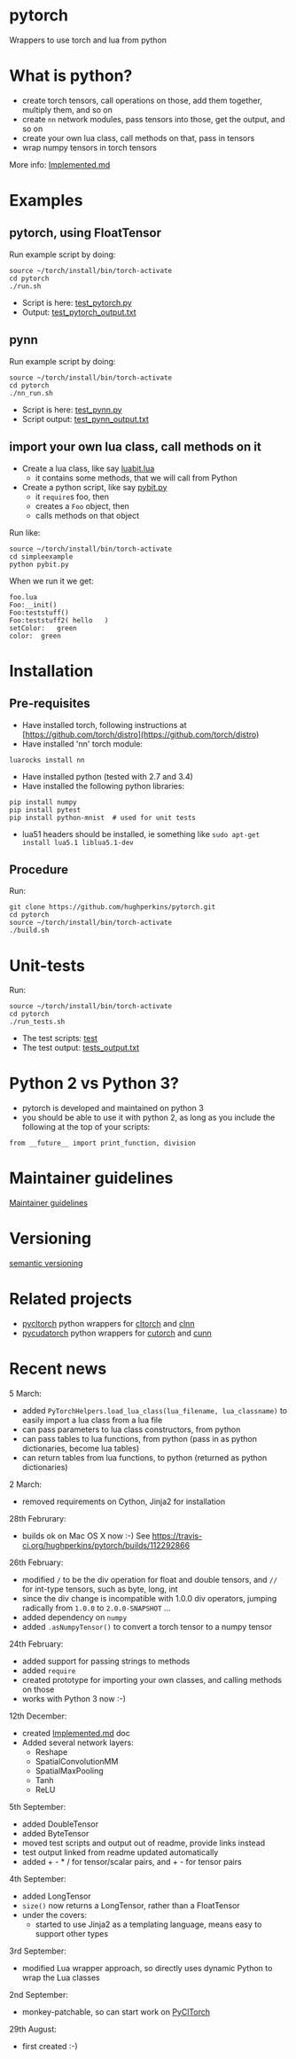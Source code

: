 # pytorch
Wrappers to use torch and lua from python

# What is python?

- create torch tensors, call operations on those, add them together, multiply them, and so on
- create `nn` network modules, pass tensors into those, get the output, and so on
- create your own lua class, call methods on that, pass in tensors
- wrap numpy tensors in torch tensors
  
More info: [Implemented.md](doc/Implemented.md)

# Examples

## pytorch, using FloatTensor

Run example script by doing:
```
source ~/torch/install/bin/torch-activate
cd pytorch
./run.sh
```

* Script is here: [test_pytorch.py](test/test_pytorch.py)
* Output: [test_pytorch_output.txt](test_outputs/test_pytorch_output.txt)

## pynn

Run example script by doing:
```
source ~/torch/install/bin/torch-activate
cd pytorch
./nn_run.sh
```

* Script is here: [test_pynn.py](test/test_pynn.py)
* Script output: [test_pynn_output.txt](test_outputs/test_pynn_output.txt)

## import your own lua class, call methods on it

- Create a lua class, like say [luabit.lua](simpleexample/luabit.lua)
  - it contains some methods, that we will call from Python
- Create a python script, like say [pybit.py](simpleexample/pybit.py)
  - it `require`s foo, then
  - creates a `Foo` object, then
  - calls methods on that object

Run like:
```
source ~/torch/install/bin/torch-activate
cd simpleexample
python pybit.py
```

When we run it we get:
```
foo.lua
Foo:__init()
Foo:teststuff()
Foo:teststuff2(	hello	)
setColor:	green
color:	green
```

# Installation

## Pre-requisites

* Have installed torch, following instructions at [https://github.com/torch/distro](https://github.com/torch/distro)
* Have installed 'nn' torch module:
```
luarocks install nn
```
* Have installed python (tested with 2.7 and 3.4)
* Have installed the following python libraries:
```
pip install numpy
pip install pytest
pip install python-mnist  # used for unit tests
```
- lua51 headers should be installed, ie something like `sudo apt-get install lua5.1 liblua5.1-dev`

## Procedure

Run:
```
git clone https://github.com/hughperkins/pytorch.git
cd pytorch
source ~/torch/install/bin/torch-activate
./build.sh
```

# Unit-tests

Run:
```
source ~/torch/install/bin/torch-activate
cd pytorch
./run_tests.sh
```

* The test scripts: [test](test)
* The test output: [tests_output.txt](test_outputs/tests_output.txt)

# Python 2 vs Python 3?

- pytorch is developed and maintained on python 3
- you should be able to use it with python 2, as long as you include the following at the top of your scripts:
```
from __future__ import print_function, division
```

# Maintainer guidelines

[Maintainer guidelines](doc/Maintainer_guidelines.md)

# Versioning

[semantic versioning](http://semver.org/)

# Related projects

* [pycltorch](https://github.com/hughperkins/pycltorch) python wrappers for [cltorch](https://github.com/hughperkins/cltorch) and [clnn](https://github.com/hughperkins/clnn)
* [pycudatorch](https://github.com/hughperkins/pycudatorch) python wrappers for [cutorch](https://github.com/torch/cutorch) and [cunn](https://github.com/torch/cunn)

# Recent news

5 March:
* added `PyTorchHelpers.load_lua_class(lua_filename, lua_classname)` to easily import a lua class from a lua file
* can pass parameters to lua class constructors, from python
* can pass tables to lua functions, from python (pass in as python dictionaries, become lua tables)
* can return tables from lua functions, to python (returned as python dictionaries)

2 March:
* removed requirements on Cython, Jinja2 for installation

28th Februrary:
* builds ok on Mac OS X now :-)  See https://travis-ci.org/hughperkins/pytorch/builds/112292866

26th February:
* modified `/` to be the div operation for float and double tensors, and `//` for int-type tensors, such as
byte, long, int
* since the div change is incompatible with 1.0.0 div operators, jumping radically from `1.0.0` to `2.0.0-SNAPSHOT` ...
* added dependency on `numpy`
* added `.asNumpyTensor()` to convert a torch tensor to a numpy tensor

24th February:
* added support for passing strings to methods
* added `require`
* created prototype for importing your own classes, and calling methods on those
* works with Python 3 now :-)

12th December:
* created [Implemented.md](doc/Implemented.md) doc
* Added several network layers:
  * Reshape
  * SpatialConvolutionMM
  * SpatialMaxPooling
  * Tanh
  * ReLU

5th September:
* added DoubleTensor
* added ByteTensor
* moved test scripts and output out of readme, provide links instead
* test output linked from readme updated automatically
* added + - * / for tensor/scalar pairs, and + - for tensor pairs

4th September:
* added LongTensor
* `size()` now returns a LongTensor, rather than a FloatTensor
* under the covers:
  * started to use Jinja2 as a templating language, means easy to support other types

3rd September:
* modified Lua wrapper approach, so directly uses dynamic Python to wrap the Lua classes

2nd September:
* monkey-patchable, so can start work on [PyClTorch](https://github.com/hughperkins/pycltorch)

29th August:
* first created :-)


